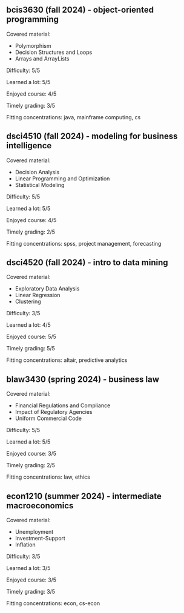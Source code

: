  <div class="review">
    <h2>bcis3630 (fall 2024) - object-oriented programming</h2>
    <p>Covered material:</p>
    <ul class="attributes">
      <li class="attribute"> Polymorphism</li>
      <li class="attribute"> Decision Structures and Loops</li>
      <li class="attribute"> Arrays and ArrayLists</li>
    </ul>
    <p class="attribute">Difficulty: 5/5</p>
    <p class="attribute">Learned a lot: 5/5</p>
    <p class="attribute">Enjoyed course: 4/5</p>
    <p class="attribute">Timely grading: 3/5</p>
    <p class="attribute">Fitting concentrations: java, mainframe computing, cs</p>
  </div>
  
  <div class="review">
    <h2>dsci4510 (fall 2024) - modeling for business intelligence</h2>
    <p>Covered material:</p>
    <ul class="attributes">
      <li class="attribute"> Decision Analysis</li>
      <li class="attribute"> Linear Programming and Optimization</li>
      <li class="attribute"> Statistical Modeling</li>
    </ul>
    <p class="attribute">Difficulty: 5/5</p>
    <p class="attribute">Learned a lot: 5/5</p>
    <p class="attribute">Enjoyed course: 4/5</p>
    <p class="attribute">Timely grading: 2/5</p>
    <p class="attribute">Fitting concentrations: spss, project management, forecasting</p>
  </div>

  <div class="review">
    <h2>dsci4520 (fall 2024) - intro to data mining</h2>
    <p>Covered material:</p>
    <ul class="attributes">
      <li class="attribute"> Exploratory Data Analysis</li>
      <li class="attribute"> Linear Regression</li>
      <li class="attribute"> Clustering</li>
    </ul>
    <p class="attribute">Difficulty: 3/5</p>
    <p class="attribute">Learned a lot: 4/5</p>
    <p class="attribute">Enjoyed course: 5/5</p>
    <p class="attribute">Timely grading: 5/5</p>
    <p class="attribute">Fitting concentrations: altair, predictive analytics </p>
  </div>

  <div class="review">
    <h2>blaw3430 (spring 2024) - business law</h2>
    <p>Covered material:</p>
    <ul class="attributes">
      <li class="attribute"> Financial Regulations and Compliance</li>
      <li class="attribute"> Impact of Regulatory Agencies</li>
      <li class="attribute"> Uniform Commercial Code</li>
    </ul>
    <p class="attribute">Difficulty: 5/5</p>
    <p class="attribute">Learned a lot: 5/5</p>
    <p class="attribute">Enjoyed course: 3/5</p>
    <p class="attribute">Timely grading: 2/5</p>
    <p class="attribute">Fitting concentrations: law, ethics</p>
  </div>

  <div class="review">
    <h2>econ1210 (summer 2024) - intermediate macroeconomics</h2>
    <p>Covered material:</p>
    <ul class="attributes">
      <li class="attribute"> Unemployment</li>
      <li class="attribute"> Investment-Support</li>
      <li class="attribute"> Inflation</li>
    </ul>
    <p class="attribute">Difficulty: 3/5</p>
    <p class="attribute">Learned a lot: 3/5</p>
    <p class="attribute">Enjoyed course: 3/5</p>
    <p class="attribute">Timely grading: 3/5</p>
    <p class="attribute">Fitting concentrations: econ, cs-econ</p>
  </div> 
